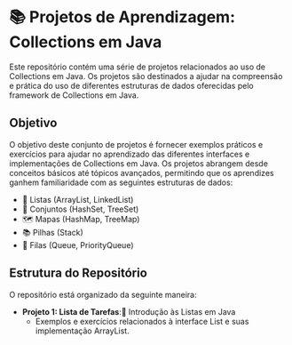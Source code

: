 # 📚 Projetos de Aprendizagem: Collections em Java

Este repositório contém uma série de projetos relacionados ao uso de Collections em Java. Os projetos são destinados a ajudar na compreensão e prática do uso de diferentes estruturas de dados oferecidas pelo framework de Collections em Java.

## Objetivo

O objetivo deste conjunto de projetos é fornecer exemplos práticos e exercícios para ajudar no aprendizado das diferentes interfaces e implementações de Collections em Java. Os projetos abrangem desde conceitos básicos até tópicos avançados, permitindo que os aprendizes ganhem familiaridade com as seguintes estruturas de dados:

- 📝 Listas (ArrayList, LinkedList)
- 🔄 Conjuntos (HashSet, TreeSet)
- 🗺️ Mapas (HashMap, TreeMap)
- 📚 Pilhas (Stack)
- 🧺 Filas (Queue, PriorityQueue)

## Estrutura do Repositório

O repositório está organizado da seguinte maneira:

- **Projeto 1: Lista de Tarefas**:📝 Introdução às Listas em Java
  - Exemplos e exercícios relacionados à interface List e suas implementação ArrayList.



